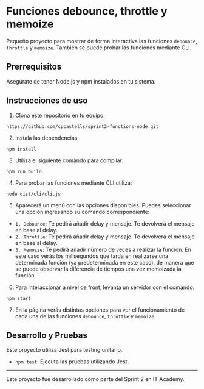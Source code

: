 # Funciones debounce, throttle y memoize

Pequeño proyecto para mostrar de forma interactiva las funciones `debounce`, `throttle` y `memoize`.
También se puede probar las funciones mediante CLI.

## Prerrequisitos

Asegúrate de tener Node.js y npm instalados en tu sistema.

## Instrucciones de uso

1. Clona este repositorio en tu equipo:

```
https://github.com/cpcastells/sprint2-functions-node.git
```

2. Instala las dependencias

```
npm install
```

3.  Utiliza el siguiente comando para compilar:

```
npm run build
```

4. Para probar las funciones mediante CLI utiliza:

```
node dist/cli/cli.js
```

5. Aparecerá un menú con las opciones disponibles. Puedes seleccionar una opción ingresando su comando correspondiente:

- `1. Debounce`: Te pedirá añadir delay y mensaje. Te devolverá el mensaje en base al delay.
- `2. Throttle`: Te pedirá añadir delay y mensaje. Te devolverá el mensaje en base al delay.
- `3. Memoize`: Te pedirá añadir número de veces a realizar la función. En este caso verás los milisegundos que tarda en realizarse una determinada función (ya predeterminada en este caso), de manera que se puede observar la diferencia de tiempos una vez memoizada la función.

6. Para interaccionar a nivel de front, levanta un servidor con el comando:

```
npm start
```

7. En la página verás distintas opciones para ver el funcionamiento de cada una de las funciones `debounce`, `throttle` y `memoize`.

## Desarrollo y Pruebas

Este proyecto utiliza Jest para testing unitario.

- `npm test`: Ejecuta las pruebas utilizando Jest.

---

Este proyecto fue desarrollado como parte del Sprint 2 en IT Academy.
